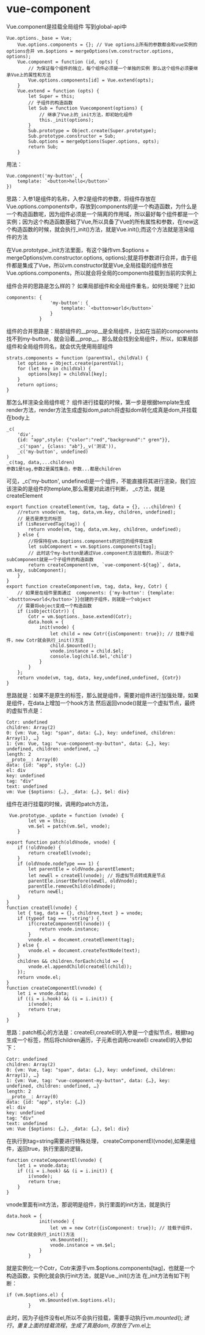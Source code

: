 <!--
 * @Description: 
 * @Author: liangshuang15
 * @Date: 2021-06-11 11:34:08
 * @LastEditTime: 2021-06-11 16:23:36
 * @LastEditors: Please set LastEditors
 * @Reference: 
-->
# vue-component
Vue.component是挂载全局组件 写到global-api中
```
Vue.options._base = Vue;
    Vue.options.components = {}; // Vue options上所有的参数都会和vue实例的options合并 vm.$options = mergeOptions(vm.constructor.options, options);
    Vue.component = function (id, opts) {
        // 为保证每个组件的独立，每个组件必须是一个单独的实例 那么这个组件必须要继承Vue上的属性和方法
        Vue.options.components[id] = Vue.extend(opts);
    }
    Vue.extend = function (opts) {
        let Super = this;
        // 子组件的构造函数
        let Sub = function Vuecomponent(options) {
            // 继承了Vue上的_init方法，即初始化组件
            this._init(options);
        }
        Sub.prototype = Object.create(Super.prototype);
        Sub.prototype.constructor = Sub;
        Sub.options = mergeOptions(Super.options, opts);
        return Sub;
    }
```
用法：
```
Vue.component('my-button', {
    template: `<button>hello</button>`
})
```
思路：入参1是组件的名称，入参2是组件的参数，将组件存放在Vue.options.components中，存放到components的是一个构造函数，为什么是一个构造函数呢，因为组件必须是一个隔离的作用域，所以最好每个组件都是一个实例；因为这个构造函数基础了Vue,所以具备了Vue的所有属性和参数，在new这个构造函数的时候，就会执行_init()方法，就是Vue.init();而这个方法就是渲染组件的方法


在Vue.prototype._init方法里面，有这个操作vm.$options = mergeOptions(vm.constructor.options, options);就是将参数进行合并，由于组件都是集成了Vue，所以vm.constructor就是Vue,全局挂载的组件放在Vue.options.components，所以就会将全局的components挂载到当前的实例上

组件合并的思路是怎么样的？
如果局部组件和全局组件重名，如何处理呢？比如
```
components: {
                'my-button': {
                    template: `<button>world</button>`
                }
            }
```
组件的合并思路是：局部组件的__prop__是全局组件，比如在当前的components找不到my-button，就会沿着__prop__，那么就会找到全局组件，所以，如果局部组件和全局组件同名，就会优先使用局部组件
```
strats.components = function (parentVal, childVal) {
    let options = Object.create(parentVal);
    for (let key in childVal) {
        options[key] = childVal[key];
    }
    return options;
}
```

那怎么样渲染全局组件呢？
组件进行挂载的时候，第一步是根据template生成render方法，render方法生成虚拟dom,patch将虚拟dom转化成真是dom,并挂载在body上
```
_c(
    'div', 
    {id: "app",style: {"color":"red","background":" gren"}},
    _c('span', {class: "ab"},_v('测试')),
    _c('my-button', undefined)
)
_c(tag, data,...children) 
参数1是tag,参数2是属性集合，参数...都是children
```
可见，_c('my-button', undefined)是一个组件，不能直接将其进行渲染，我们应该渲染的是组件的template,那么需要对此进行判断，
_c方法，就是createElement
```
export function createElement(vm, tag, data = {}, ...children) {
    //return vnode(vm, tag, data,vm.key, children, undefined);
    // 是否是原生的标签
    if (isReservedTag(tag)) {
        return vnode(vm, tag, data,vm.key, children, undefined);
    } else {
        //将保持在vm.$options.components的对应的组件取出来
        let subComponent = vm.$options.components[tag];
        // 此时这个my-button是通过Vue.component方法挂载的，所以这个subComponent就是一个子组件的构造函数
        return createComponent(vm, `vue-component-${tag}`, data, vm.key, subComponent);
    }
}
export function createComponent(vm, tag, data, key, Cotr) {
    // 如果是在组件里面通过  components: {'my-button': {template: `<buttton>world</button>`}}创建的子组件，则就是一个object
    // 需要将object变成一个构造函数
    if (isObject(Cotr)) {
        Cotr = vm.$options._base.extend(Cotr);
        data.hook = {
            init(vnode) {
                let child = new Cotr({isComponent: true}); // 挂载子组件，new Cotr就会执行_init()方法
                child.$mounted();
                vnode.instance = child.$el;
                console.log(child.$el,'child')
            }
        }
    };
    return vnode(vm, tag, data, key,undefined,undefined, {Cotr})   
}
```
思路就是：如果不是原生的标签，那么就是组件，需要对组件进行加强处理，如果是组件，在data上增加一个hook方法
然后返回vnode()就是一个虚拟节点，最终的虚拟节点是：
```
Cotr: undefined
children: Array(2)
0: {vm: Vue, tag: "span", data: {…}, key: undefined, children: Array(1), …}
1: {vm: Vue, tag: "vue-component-my-button", data: {…}, key: undefined, children: undefined, …}
length: 2
__proto__: Array(0)
data: {id: "app", style: {…}}
el: div
key: undefined
tag: "div"
text: undefined
vm: Vue {$options: {…}, _data: {…}, $el: div}
```
组件在进行挂载的时候，调用的patch方法，
```
 Vue.prototype._update = function (vnode) {
        let vm = this;
        vm.$el = patch(vm.$el, vnode);
    }

export function patch(oldVnode, vnode) {
    if (!oldVnode) {
        return createEl(vnode);
    }
    if (oldVnode.nodeType === 1) {
        let parentEle = oldVnode.parentElement;
        let newEl = createEl(vnode); // 将虚拟节点转成真是节点
        parentEle.insertBefore(newEl, oldVnode);
        parentEle.removeChild(oldVnode);
        return newEl;
    }
}
function createEl(vnode) {
    let { tag, data = {}, children,text } = vnode;
    if (typeof tag === 'string') {
        if(createComponentEl(vnode)) {
            return vnode.instance;
        }
        vnode.el = document.createElement(tag);
    } else {
        vnode.el = document.createTextNode(text);
    }
    children && children.forEach(child => {
        vnode.el.appendChild(createEl(child));
    });
    return vnode.el;
}
function createComponentEl(vnode) {
    let i = vnode.data;
    if ((i = i.hook) && (i = i.init)) {
        i(vnode);
        return true;
    }
}
```
思路：patch核心的方法是：createEl,createEl的入参是一个虚拟节点，根据tag生成一个标签，然后将children遍历，子元素也调用createEl
createEl的入参如下：
```
Cotr: undefined
children: Array(2)
0: {vm: Vue, tag: "span", data: {…}, key: undefined, children: Array(1), …}
1: {vm: Vue, tag: "vue-component-my-button", data: {…}, key: undefined, children: undefined, …}
length: 2
__proto__: Array(0)
data: {id: "app", style: {…}}
el: div
key: undefined
tag: "div"
text: undefined
vm: Vue {$options: {…}, _data: {…}, $el: div}
```
在执行到tag=string需要进行特殊处理， createComponentEl(vnode),如果是组件，返回true，执行里面的逻辑，

```
function createComponentEl(vnode) {
    let i = vnode.data;
    if ((i = i.hook) && (i = i.init)) {
        i(vnode);
        return true;
    }
}
```
vnode里面有init方法，那说明是组件，执行里面的init方法，就是执行
```
data.hook = {
            init(vnode) {
                let vm = new Cotr({isComponent: true}); // 挂载子组件，new Cotr就会执行_init()方法
                vm.$mounted();
                vnode.instance = vm.$el;
            }
        }
```
就是实例化一个Cotr，Cotr来源于vm.$options.components[tag]，也就是一个构造函数，实例化就会执行init方法，就是Vue._init()方法
在_init方法有如下判断：
```
if (vm.$options.el) {
            vm.$mounted(vm.$options.el);
        }
```
此时，因为子组件没有el,所以不会执行挂载，需要手动执行vm.$mounted();进行，重复上面的挂载流程，生成了真是dom,存放在了vm.$el上
